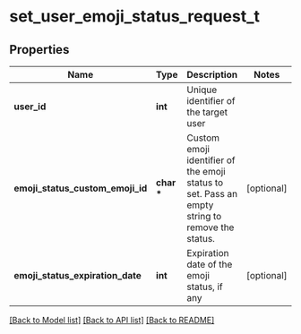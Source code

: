 # set_user_emoji_status_request_t

## Properties
Name | Type | Description | Notes
------------ | ------------- | ------------- | -------------
**user_id** | **int** | Unique identifier of the target user | 
**emoji_status_custom_emoji_id** | **char \*** | Custom emoji identifier of the emoji status to set. Pass an empty string to remove the status. | [optional] 
**emoji_status_expiration_date** | **int** | Expiration date of the emoji status, if any | [optional] 

[[Back to Model list]](../README.md#documentation-for-models) [[Back to API list]](../README.md#documentation-for-api-endpoints) [[Back to README]](../README.md)


